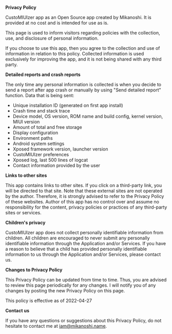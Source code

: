 **Privacy Policy**

CustoMIUIzer app as an Open Source app created by Mikanoshi. It is provided at no cost and is intended for use as is.

This page is used to inform visitors regarding policies with the collection, use, and disclosure of personal information.

If you choose to use this app, then you agree to the collection and use of information in relation to this policy. Collected information is used exclusively for improving the app, and it is not being shared with any third party.

**Detailed reports and crash reports**

The only time any personal information is collected is when you decide to send a report after app crash or manually by using "Send detailed report" function. Data that is being sent:
- Unique installation ID (generated on first app install)
- Crash time and stack trace
- Device model, OS version, ROM name and build config, kernel version, MIUI version
- Amount of total and free storage
- Display configuration
- Environment paths
- Android system settings
- Xposed framework version, launcher version
- CustoMIUIzer preferences
- Xposed log, last 500 lines of logcat
- Contact information provided by the user

**Links to other sites**

This app contains links to other sites. If you click on a third-party link, you will be directed to that site. Note that these external sites are not operated by the author. Therefore, it is strongly advised to refer to the Privacy Policy of these websites. Author of this app has no control over and assume no responsibility for the content, privacy policies or practices of any third-party sites or services.

**Children's privacy**

CustoMIUIzer app does not collect personally identifiable information from children. All children are encouraged to never submit any personally identifiable information through the Application and/or Services. If you have a reason to believe that a child has provided personally identifiable information to us through the Application and/or Services, please contact us.

**Changes to Privacy Policy**

This Privacy Policy can be updated from time to time. Thus, you are advised to review this page periodically for any changes. I will notify you of any changes by posting the new Privacy Policy on this page.

This policy is effective as of 2022-04-27

**Contact us**

If you have any questions or suggestions about this Privacy Policy, do not hesitate to contact me at iam@mikanoshi.name.
